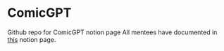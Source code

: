 # ComicGPT
Github repo for ComicGPT notion page
All mentees have documented in [this](https://www.notion.so/ComicGPT-ec6d472d1e264ad9b74d6f08a03b429d) notion page. 

